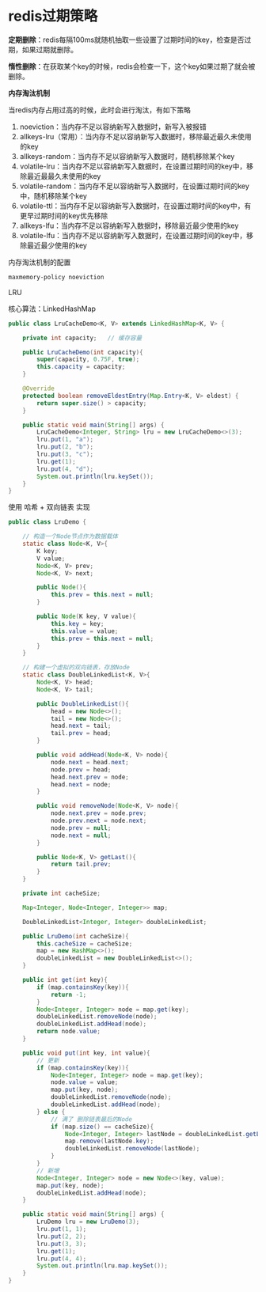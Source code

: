 # redis过期策略

**定期删除**：redis每隔100ms就随机抽取一些设置了过期时间的key，检查是否过期，如果过期就删除。

**惰性删除**：在获取某个key的时候，redis会检查一下，这个key如果过期了就会被删除。

**内存淘汰机制**

当redis内存占用过高的时候，此时会进行淘汰，有如下策略

1. noeviction：当内存不足以容纳新写入数据时，新写入被报错
2. allkeys-lru（常用）：当内存不足以容纳新写入数据时，移除最近最久未使用的key
3. allkeys-random：当内存不足以容纳新写入数据时，随机移除某个key
4. volatile-lru：当内存不足以容纳新写入数据时，在设置过期时间的key中，移除最近最最久未使用的key
5. volatile-random：当内存不足以容纳新写入数据时，在设置过期时间的key中，随机移除某个key
6. volatile-ttl：当内存不足以容纳新写入数据时，在设置过期时间的key中，有更早过期时间的key优先移除
7. allkeys-lfu：当内存不足以容纳新写入数据时，移除最近最少使用的key
8. volatile-lfu：当内存不足以容纳新写入数据时，在设置过期时间的key中，移除最近最少使用的key

内存淘汰机制的配置

```powershell
maxmemory-policy noeviction
```

LRU

核心算法：LinkedHashMap

```java
public class LruCacheDemo<K, V> extends LinkedHashMap<K, V> {

    private int capacity;   // 缓存容量

    public LruCacheDemo(int capacity){
        super(capacity, 0.75F, true);
        this.capacity = capacity;
    }

    @Override
    protected boolean removeEldestEntry(Map.Entry<K, V> eldest) {
        return super.size() > capacity;
    }

    public static void main(String[] args) {
        LruCacheDemo<Integer, String> lru = new LruCacheDemo<>(3);
        lru.put(1, "a");
        lru.put(2, "b");
        lru.put(3, "c");
        lru.get(1);
        lru.put(4, "d");
        System.out.println(lru.keySet());
    }
}
```

使用 哈希 + 双向链表 实现

```java
public class LruDemo {

    // 构造一个Node节点作为数据载体
    static class Node<K, V>{
        K key;
        V value;
        Node<K, V> prev;
        Node<K, V> next;

        public Node(){
            this.prev = this.next = null;
        }

        public Node(K key, V value){
            this.key = key;
            this.value = value;
            this.prev = this.next = null;
        }
    }

    // 构建一个虚拟的双向链表，存放Node
    static class DoubleLinkedList<K, V>{
        Node<K, V> head;
        Node<K, V> tail;

        public DoubleLinkedList(){
            head = new Node<>();
            tail = new Node<>();
            head.next = tail;
            tail.prev = head;
        }

        public void addHead(Node<K, V> node){
            node.next = head.next;
            node.prev = head;
            head.next.prev = node;
            head.next = node;
        }

        public void removeNode(Node<K, V> node){
            node.next.prev = node.prev;
            node.prev.next = node.next;
            node.prev = null;
            node.next = null;
        }

        public Node<K, V> getLast(){
            return tail.prev;
        }
    }

    private int cacheSize;

    Map<Integer, Node<Integer, Integer>> map;

    DoubleLinkedList<Integer, Integer> doubleLinkedList;

    public LruDemo(int cacheSize){
        this.cacheSize = cacheSize;
        map = new HashMap<>();
        doubleLinkedList = new DoubleLinkedList<>();
    }

    public int get(int key){
        if (map.containsKey(key)){
            return -1;
        }
        Node<Integer, Integer> node = map.get(key);
        doubleLinkedList.removeNode(node);
        doubleLinkedList.addHead(node);
        return node.value;
    }

    public void put(int key, int value){
        // 更新
        if (map.containsKey(key)){
            Node<Integer, Integer> node = map.get(key);
            node.value = value;
            map.put(key, node);
            doubleLinkedList.removeNode(node);
            doubleLinkedList.addHead(node);
        } else {
            // 满了 删除链表最后的Node
            if (map.size() == cacheSize){
                Node<Integer, Integer> lastNode = doubleLinkedList.getLast();
                map.remove(lastNode.key);
                doubleLinkedList.removeNode(lastNode);
            }
        }
        // 新增
        Node<Integer, Integer> node = new Node<>(key, value);
        map.put(key, node);
        doubleLinkedList.addHead(node);
    }

    public static void main(String[] args) {
        LruDemo lru = new LruDemo(3);
        lru.put(1, 1);
        lru.put(2, 2);
        lru.put(3, 3);
        lru.get(1);
        lru.put(4, 4);
        System.out.println(lru.map.keySet());
    }
}
```